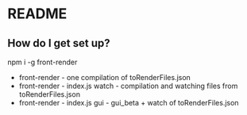 # README #

## How do I get set up? ##

npm i -g front-render

* front-render - one compilation of toRenderFiles.json
* front-render - index.js watch - compilation and watching files from toRenderFiles.json
* front-render - index.js gui - gui_beta + watch of toRenderFiles.json